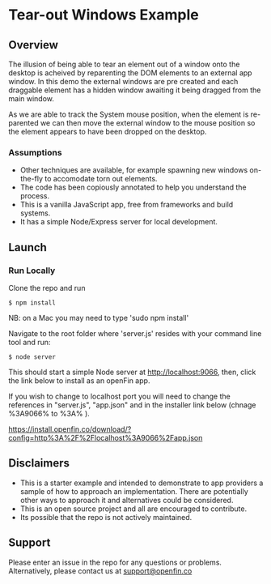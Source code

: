 # Tear-out Windows Example

## Overview
The illusion of being able to tear an element out of a window onto the desktop is acheived by reparenting the DOM elements to an external app window. In this demo the external windows are pre created and each draggable element has a hidden window awaiting it being dragged from the main window. 

As we are able to track the System mouse position, when the element is re-parented we can then move the external window to the mouse position so the element appears to have been dropped on the desktop.

### Assumptions
* Other techniques are available, for example spawning new windows on-the-fly to accomodate torn out elements. 
* The code has been copiously annotated to help you understand the process.
* This is a vanilla JavaScript app, free from frameworks and build systems.
* It has a simple Node/Express server for local development.

## Launch

### Run Locally
Clone the repo and run

```
$ npm install
```
NB: on a Mac you may need to type 'sudo npm install'

Navigate to the root folder where 'server.js' resides with your command line tool and run:

```
$ node server
```

This should start a simple Node server at [http://localhost:9066](http://localhost:9066), then, click the link below to install as an openFin app. 

If you wish to change to localhost port you will need to change the references in "server.js", "app.json" and in the installer link below (chnage %3A9066% to %3A<new port number>% ).

https://install.openfin.co/download/?config=http%3A%2F%2Flocalhost%3A9066%2Fapp.json

## Disclaimers
* This is a starter example and intended to demonstrate to app providers a sample of how to approach an implementation. There are potentially other ways to approach it and alternatives could be considered. 
* This is an open source project and all are encouraged to contribute.
* Its possible that the repo is not actively maintained.

## Support
Please enter an issue in the repo for any questions or problems. 
<br> Alternatively, please contact us at support@openfin.co
